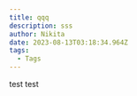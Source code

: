 ```yaml
---
title: qqq
description: sss
author: Nikita
date: 2023-08-13T03:18:34.964Z
tags:
  - Tags
---
```

t﻿est test